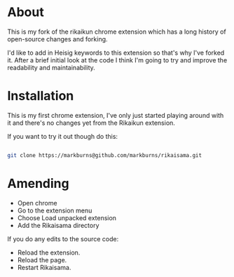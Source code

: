 About
=====

This is my fork of the rikaikun chrome extension which has a long history of open-source changes and forking.

I'd like to add in Heisig keywords to this extension so that's why I've forked it.
After a brief initial look at the code I think I'm going to try and improve the readability and maintainability.



Installation
============

This is my first chrome extension, I've only just started playing around with it and there's no changes yet
from the Rikaikun extension.

If you want to try it out though do this:

```sh

git clone https://markburns@github.com/markburns/rikaisama.git
```


Amending
=========

* Open chrome
* Go to the extension menu
* Choose Load unpacked extension
* Add the Rikaisama directory

If you do any edits to the source code:

* Reload the extension.
* Reload the page.
* Restart Rikaisama.
